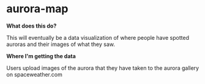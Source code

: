 # aurora-map

**What does this do?**

This will eventually be a data visualization of where people have spotted auroras and their images of what they saw.

**Where I'm getting the data**

Users upload images of the aurora that they have taken to the aurora gallery on spaceweather.com

